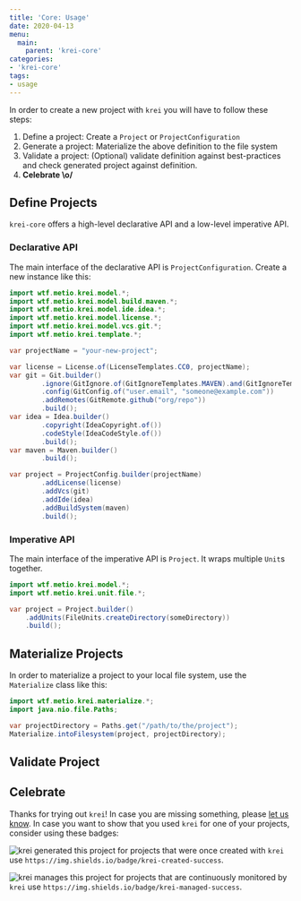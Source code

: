 ```yaml
---
title: 'Core: Usage'
date: 2020-04-13
menu:
  main:
    parent: 'krei-core'
categories:
- 'krei-core'
tags:
- usage
---
```


In order to create a new project with `krei` you will have to follow these steps:

1. Define a project: Create a `Project` or `ProjectConfiguration`
2. Generate a project: Materialize the above definition to the file system
3. Validate a project: (Optional) validate definition against best-practices and check generated project against definition.
4. **Celebrate \o/**

## Define Projects

`krei-core` offers a high-level declarative API and a low-level imperative API.

### Declarative API

The main interface of the declarative API is `ProjectConfiguration`. Create a new instance like this:

```java
import wtf.metio.krei.model.*;
import wtf.metio.krei.model.build.maven.*;
import wtf.metio.krei.model.ide.idea.*;
import wtf.metio.krei.model.license.*;
import wtf.metio.krei.model.vcs.git.*;
import wtf.metio.krei.template.*;

var projectName = "your-new-project";

var license = License.of(LicenseTemplates.CC0, projectName);
var git = Git.builder()
        .ignore(GitIgnore.of(GitIgnoreTemplates.MAVEN).and(GitIgnoreTemplates.BAZEL))
        .config(GitConfig.of("user.email", "someone@example.com"))
        .addRemotes(GitRemote.github("org/repo"))
        .build();
var idea = Idea.builder()
        .copyright(IdeaCopyright.of())
        .codeStyle(IdeaCodeStyle.of())
        .build();
var maven = Maven.builder()
        .build();

var project = ProjectConfig.builder(projectName)
        .addLicense(license)
        .addVcs(git)
        .addIde(idea)
        .addBuildSystem(maven)
        .build();
```

### Imperative API

The main interface of the imperative API is `Project`. It wraps multiple `Unit`s together.

```java
import wtf.metio.krei.model.*;
import wtf.metio.krei.unit.file.*;

var project = Project.builder()
    .addUnits(FileUnits.createDirectory(someDirectory))
    .build();
``` 

## Materialize Projects

In order to materialize a project to your local file system, use the `Materialize` class like this:

```java
import wtf.metio.krei.materialize.*;
import java.nio.file.Paths;

var projectDirectory = Paths.get("/path/to/the/project");
Materialize.intoFilesystem(project, projectDirectory);
```

## Validate Project

## Celebrate

Thanks for trying out `krei`! In case you are missing something, please [let us know](../../community/help). In case you want to show that you used `krei` for one of your projects, consider using these badges:

![krei generated this project](https://img.shields.io/badge/krei-created-success) for projects that were once created with `krei` use `https://img.shields.io/badge/krei-created-success`.

![krei manages this project](https://img.shields.io/badge/krei-managed-success) for projects that are continuously monitored by `krei` use `https://img.shields.io/badge/krei-managed-success`.
